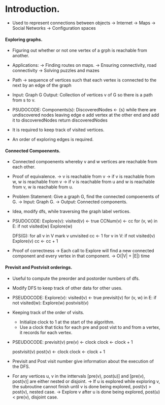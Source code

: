 # Introduction. 
- Used to represent connections between objects
    -> Internet
    -> Maps
    -> Social Networks
    -> Configuration spaces


#### Exploring graphs.
- Figuring out whether or not one vertex of a grph is reachable from another.
- Applications:
    -> Finding routes on maps.
    -> Ensuring connectivity, road connectivity
    -> Solving puzzles and mazes

- Path -> sequence of vertices such that each vertex is connected to the next by an edge
          of the graph
- Input: Graph G
  Output: Collection of vertices v of G so there is a path from s to v.

- PSUDOCODE:
    Components(s):
        DiscoveredNodes <- {s}
        while there are undiscovered nodes leaving edge e
            add vertex at the other end and add it to discoveredNodes
        return discoveredNodes

- It is required to keep track of visited vertices.
- An order of exploring edges is required.

#### Connected Compoenents.
-  Connected compoenents whereby v and w vertices are reachable from each other.
- Proof of equivalence.
    -> v is reachable from v
    -> if v is reachable from w, w is reachable from v
    -> if v is reachable from u and w is reachable from v, w is reachable from u.

- Problem Statement: Give a graph G, find the connected compoenents of G.
    -> Input: Graph G.
    -> Output: Connected components.
- Idea, modify dfs, while traversing the graph label vertices.

- PSUDOCODE:
    Explore(v):
        visited(v) <- true
        CCNum(v) <- cc
        for (v, w) in E:
            if not visited(w)
                Explore(w)

    DFS(G):
        for all v in V mark v unvisited
            cc <- 1
            for v in V:
                if not visited(v)
                    Explore(v)
                    cc <- cc + 1

- Proof of correctness
    -> Each call to Explore will find a new connected component and every vertex 
       in that component.
    -> O(|V| + |E|) time

#### Previsit and Postvisit orderings.
- Useful to compute the preorder and postorder numbers of dfs.
- Modify DFS to keep track of other data for other uses.

- PSEUDOCODE:
    Explore(v):
        visited(v) <- true
        previsit(v)
        for (v, w) in E:
            if not visited(w):
                Explore(w)
        postvisit(v)

- Keeping track of the order of visits.
    * Initialize clock to 1 at the start of the algorithm.
    * Use a clock that ticks for each pre and post vist to and from a vertex, it records
      for each vertex.

- PSEUDOCODE:
    previsit(v)
        pre(v) <- clock
        clock <- clock + 1

    postvisit(v)
        post(v) <- clock
        clock <- clock + 1

- Previsit and Post visit number give information about the execution of the DFS.
- For any vertices u, v in the inttervals [pre(v), post(u)] and [pre(v), post(v)] are
  either nested or disjoint.
    -> If u is explored while exploring v, the subroutine cannot finish until v is done
       being explored, post(v) > post(v), nested case.
    -> Explore v after u is done being explored, post(u) < pre(v), disjoint case.



















